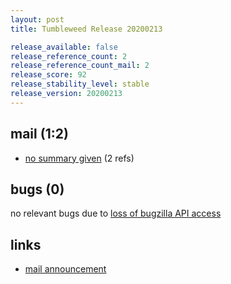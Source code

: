 ```yaml
---
layout: post
title: Tumbleweed Release 20200213

release_available: false
release_reference_count: 2
release_reference_count_mail: 2
release_score: 92
release_stability_level: stable
release_version: 20200213
---
```


## mail (1:2)

- [no summary given](https://lists.opensuse.org/opensuse-factory/2020-02/msg00359.html) (2 refs)

## bugs (0)

<!--more-->

no relevant bugs due to [loss of bugzilla API access](https://bugzilla.opensuse.org/show_bug.cgi?id=1157722)



## links

- [mail announcement](https://lists.opensuse.org/opensuse-factory/2020-02/msg00341.html)
